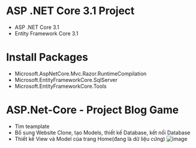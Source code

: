 # ASP .NET Core 3.1 Project
 - ASP .NET Core 3.1
 - Entity Framework Core 3.1
# Install Packages
 - Microsoft.AspNetCore.Mvc.Razor.RuntimeCompilation
 - Microsoft.EntityFrameworkCore.SqlServer
 - Microsoft.EntityFrameworkCore.Tools
# ASP.Net-Core - Project Blog Game
 - Tìm teamplate
 - Bổ sung Website Clone, tạo Models, thiết kế Database, kết nối Database
 - Thiết kế View và Model của trang Home(đang là dữ liệu cứng)
![image](https://user-images.githubusercontent.com/69231857/98679156-2ea9a800-2392-11eb-9978-3b465846ffed.png)
